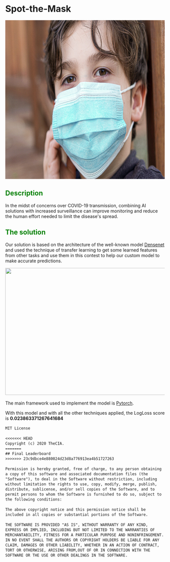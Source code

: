 # Spot-the-Mask

<div align="center">
    <img src = "https://github.com/Berry-of-Tech/Spot-the-Mask/blob/main/spot%20the%20mask%20(2).jpg" 
     height = "500"
     width = "1000">
</div>

## <span style='color:green'> Description </span>


In the midst of concerns over COVID-19 transmission, combining AI solutions with increased surveillance can improve monitoring and reduce the human effort needed to limit the disease's spread.
 

##  <span style='color:green'> The solution </span> 
Our solution is based on the architecture of the well-known model <a href="https://pytorch.org/hub/pytorch_vision_densenet/">Densenet</a> and used the technique of transfer learning to get some learned features from other tasks and use them in this contest to help our custom model to make accurate predictions.

<div align="center">
    <img src = "https://pytorch.org/assets/images/densenet1.png" 
        height = "400"
        width = "800">
</div>

The main framework used to implement the model is <a href="https://pytorch.org/get-started/locally/">Pytorch</a>.

With this model and with all the other techniques applied, the LogLoss score is **0.023863371267641684**



```
MIT License

<<<<<<< HEAD
Copyright (c) 2020 TheCIA.
=======
## Final Leaderboard
>>>>>>> 23c9dbce4e880024d23d8a776913ea4b51727263

Permission is hereby granted, free of charge, to any person obtaining a copy of this software and associated documentation files (the "Software"), to deal in the Software without restriction, including without limitation the rights to use, copy, modify, merge, publish, distribute, sublicense, and/or sell copies of the Software, and to permit persons to whom the Software is furnished to do so, subject to the following conditions:

The above copyright notice and this permission notice shall be included in all copies or substantial portions of the Software.

THE SOFTWARE IS PROVIDED "AS IS", WITHOUT WARRANTY OF ANY KIND, EXPRESS OR IMPLIED, INCLUDING BUT NOT LIMITED TO THE WARRANTIES OF MERCHANTABILITY, FITNESS FOR A PARTICULAR PURPOSE AND NONINFRINGEMENT. IN NO EVENT SHALL THE AUTHORS OR COPYRIGHT HOLDERS BE LIABLE FOR ANY CLAIM, DAMAGES OR OTHER LIABILITY, WHETHER IN AN ACTION OF CONTRACT, TORT OR OTHERWISE, ARISING FROM,OUT OF OR IN CONNECTION WITH THE SOFTWARE OR THE USE OR OTHER DEALINGS IN THE SOFTWARE.
```
